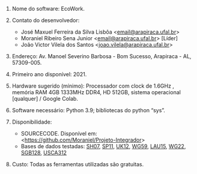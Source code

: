 1. Nome do software: EcoWork.

2. Contato do desenvolvedor: 
   - José Maxuel Ferreira da Silva Lisbôa <<email@arapiraca.ufal.br>>
   - Moraniel Ribeiro Sena Junior <<email@arapiraca.ufal.br>> [Líder]
   - João Victor Vilela dos Santos <<joao.vilela@arapiraca.ufal.br>>

3. Endereço: Av. Manoel Severino Barbosa - Bom Sucesso, Arapiraca - AL, 57309-005.
   
4. Primeiro ano disponível: 2021.

5. Hardware sugerido (mínimo): Processador com clock de 1.6GHz , memória RAM 4GB 1333MHz DDR4, HD 512GB, sistema operacional [qualquer] / Google Colab.

6. Software necessário: Python 3.9; bibliotecas do python “sys”.

7. Disponibilidade:
    - SOURCECODE. Disponível em: <<https://github.com/Moraniel/Projeto-Integrador>>
    - Bases de dados testadas: [SH07](https://people.sc.fsu.edu/~jburkardt/datasets/cities/sh07_dist.txt), [SP11](https://people.sc.fsu.edu/~jburkardt/datasets/cities/sp11_dist.txt), [UK12](https://people.sc.fsu.edu/~jburkardt/datasets/cities/uk12_dist.txt), [WG59](https://people.sc.fsu.edu/~jburkardt/datasets/cities/wg59_dist.txt), [LAU15](https://people.sc.fsu.edu/~jburkardt/datasets/cities/lau15_dist.txt), [WG22](https://people.sc.fsu.edu/~jburkardt/datasets/cities/wg22_dist.txt), [SGB128](https://people.sc.fsu.edu/~jburkardt/datasets/cities/sgb128_dist.txt), [USCA312](https://people.sc.fsu.edu/~jburkardt/datasets/cities/usca312_dist.txt)

8. Custo: Todas as ferramentas utilizadas são gratuitas.
